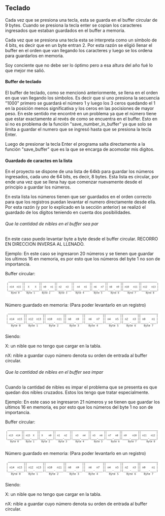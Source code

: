 ## Teclado

Cada vez que se presiona una tecla, esta se guarda en el buffer circular de 9 bytes. Cuando se presiona la tecla enter se copian los caracteres ingresados que estaban guardados en el buffer a memoria.

Cada vez que se presiona una tecla esta se interpreta como un símbolo de 4 bits, es decir que en un byte entran 2. Por esta razón se eligió llenar el buffer en el orden que van llegando los caracteres y luego se los ordena para guardarlos en memoria.

Soy conciente que no debe ser lo óptimo pero a esa altura del año fué lo que mejor me salió.

#### Buffer de teclado

El buffer de teclado, como se mencionó anteriormente, se llena en el orden en que van llegando los simbolos. Es decir que si uno presiona la secuencia "1000" primero se guardará el número 1 y luego los 3 ceros quedando el 1 en la posición menos significativa y los ceros en las pocisiones de mayor peso. En este sentido me encontré en un problema ya que el número tiene que estar exactamente al revés de como se encuentra en el buffer. Esto en sí no es problema de la función "save_number_in_buffer" ya que solo se limita a guardar el numero que se ingresó hasta que se presiona la tecla Enter. 

Luego de presionar la tecla Enter el programa salta directamente a la función "save_buffer" que es la que se encarga de acomodar mis digitos.

#### Guardado de caractes en la lista

En el proyecto se dispone de una lista de 64kb para guardar los números ingresados, cada uno de 64 bits, es decir, 8 bytes. Esta lista es circular, por ende una vez que se llena hay que comenzar nuevamente desde el principio a guardar los números.

En esta lista los números tienen que ser guardados en el orden correcto para que los registros puedan levantar el numero directamente desde ella. Por esta razón (y por lo explicado en la sección anterior) se realizó el guardado de los dígitos teniendo en cuenta dos posibilidades.

###### Que la cantidad de nibles en el buffer sea par

En este caso puedo levantar byte a byte desde el buffer circular. RECORRO EN DIRECCION INVERSA AL LLENADO.

Ejemplo: En este caso se ingresaron 20 números y se tienen que guardar los ultimos 16 en memoria, es por esto que los números del byte 1 no son de importancia. 

Buffer circular:

![Alt text](/doc/img/buf_circ_par.png)

Número guardado en memoria: (Para poder levantarlo en un registro)

![Alt text](/doc/img/en_mem.png)

Siendo:

X: un nible que no tengo que cargar en la tabla.

nX: nible a guardar cuyo número denota su orden de entrada al buffer circular.

###### Que la cantidad de nibles en el buffer sea impar

Cuando la cantidad de nibles es impar el problema que se presenta es que quedan dos nibles cruzados. Estos los tengo que tratar especialmente.

Ejemplo: En este caso se ingresaron 21 números y se tienen que guardar los ultimos 16 en memoria, es por esto que los números del byte 1 no son de importancia. 

Buffer circular:

![Alt text](/doc/img/buf_circ_impar.png)

Número guardado en memoria: (Para poder levantarlo en un registro)

![Alt text](/doc/img/en_mem.png)

Siendo:

X: un nible que no tengo que cargar en la tabla.

nX: nible a guardar cuyo número denota su orden de entrada al buffer circular.




